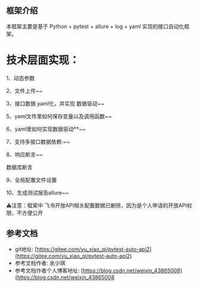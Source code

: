 ## 框架介绍

本框架主要是基于 Python + pytest + allure + log + yaml 实现的接口自动化框架。

# 技术层面实现：

1、动态参数

2、文件上传~~ 

3、接口数据 yaml化，并实现 数据驱动~~

5、yaml文件里如何保存变量以及调用函数~~

6、yaml里如何实现数据驱动**~~

7、支持多接口数据依赖:~~

8、响应断言~~

数据库断言

9、全局配置文件设置

10、生成测试报告allure~~

⚠️注意：框架中 飞书开放API相关配置数据已删除，因为是个人申请的开放API权限，不方便公开

## 参考文档 
* git地址: [https://gitee.com/yu_xiao_qi/pytest-auto-api2](https://gitee.com/yu_xiao_qi/pytest-auto-api2)
* 参考文档作者: 余少琪
* 参考文档作者个人博客地址:  [https://blog.csdn.net/weixin_43865008](https://blog.csdn.net/weixin_43865008